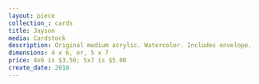 ```yaml
---
layout: piece
collection_: cards
title: Jayson
media: Cardstock
description: Original medium acrylic. Watercolor. Includes envelope.
dimensions: 4 x 6, or, 5 x 7
price: 4x6 is $3.50; 5x7 is $5.00
create_date: 2018
---
```

